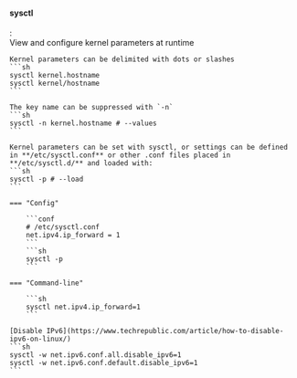 #### sysctl
:   
    View and configure kernel parameters at runtime

    Kernel parameters can be delimited with dots or slashes
    ```sh
    sysctl kernel.hostname
    sysctl kernel/hostname
    ```

    The key name can be suppressed with `-n`
    ```sh
    sysctl -n kernel.hostname # --values
    ```

    Kernel parameters can be set with sysctl, or settings can be defined in **/etc/sysctl.conf** or other .conf files placed in **/etc/sysctl.d/** and loaded with:
    ```sh
    sysctl -p # --load
    ```

    === "Config"

        ```conf
        # /etc/sysctl.conf
        net.ipv4.ip_forward = 1
        ```
        ```sh
        sysctl -p
        ```

    === "Command-line"

        ```sh
        sysctl net.ipv4.ip_forward=1
        ```

    [Disable IPv6](https://www.techrepublic.com/article/how-to-disable-ipv6-on-linux/)
    ```sh
    sysctl -w net.ipv6.conf.all.disable_ipv6=1
    sysctl -w net.ipv6.conf.default.disable_ipv6=1
    ```
